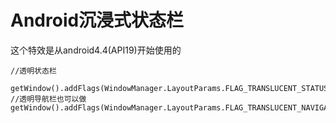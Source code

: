 # Android沉浸式状态栏

这个特效是从android4.4(API19)开始使用的

```
//透明状态栏  
        getWindow().addFlags(WindowManager.LayoutParams.FLAG_TRANSLUCENT_STATUS);
//透明导航栏也可以做getWindow().addFlags(WindowManager.LayoutParams.FLAG_TRANSLUCENT_NAVIGATION);
```